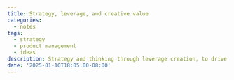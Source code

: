 ```yaml
---
title: Strategy, leverage, and creative value 
categories:
  - notes
tags:
  - strategy
  - product management 
  - ideas
description: Strategy and thinking through leverage creation, to drive value creation 
date: '2025-01-10T18:05:00-08:00'
---
```


